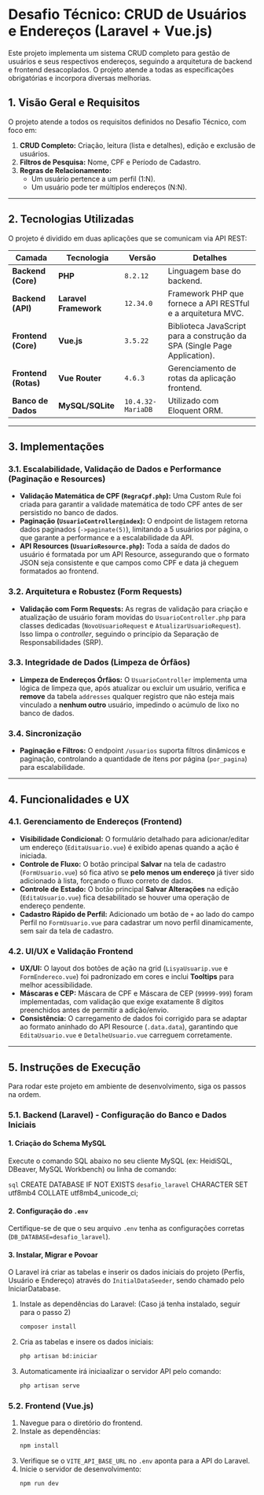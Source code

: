 # Desafio Técnico: CRUD de Usuários e Endereços (Laravel + Vue.js)

Este projeto implementa um sistema CRUD completo para gestão de usuários e seus respectivos endereços, seguindo a arquitetura de backend e frontend desacoplados. O projeto atende a todas as especificações obrigatórias e incorpora diversas melhorias.

## 1. Visão Geral e Requisitos

O projeto atende a todos os requisitos definidos no Desafio Técnico, com foco em:

1.  **CRUD Completo:** Criação, leitura (lista e detalhes), edição e exclusão de usuários.
2.  **Filtros de Pesquisa:** Nome, CPF e Período de Cadastro.
3.  **Regras de Relacionamento:**
    - Um usuário pertence a um perfil (1:N).
    - Um usuário pode ter múltiplos endereços (N:N).

---

## 2. Tecnologias Utilizadas

O projeto é dividido em duas aplicações que se comunicam via API REST:

| Camada               | Tecnologia            | Versão            | Detalhes                                                                  |
| -------------------- | --------------------- | ----------------- | ------------------------------------------------------------------------- |
| **Backend (Core)**   | **PHP**               | `8.2.12`          | Linguagem base do backend.                                                |
| **Backend (API)**    | **Laravel Framework** | `12.34.0`         | Framework PHP que fornece a API RESTful e a arquitetura MVC.              |
| **Frontend (Core)**  | **Vue.js**            | `3.5.22`          | Biblioteca JavaScript para a construção da SPA (Single Page Application). |
| **Frontend (Rotas)** | **Vue Router**        | `4.6.3`           | Gerenciamento de rotas da aplicação frontend.                             |
| **Banco de Dados**   | **MySQL/SQLite**      | `10.4.32-MariaDB` | Utilizado com Eloquent ORM.                                               |

---

## 3. Implementações

### 3.1. Escalabilidade, Validação de Dados e Performance (Paginação e Resources)

- **Validação Matemática de CPF (`RegraCpf.php`):** Uma Custom Rule foi criada para garantir a validade matemática de todo CPF antes de ser persistido no banco de dados.
- **Paginação (`UsuarioController@index`):** O endpoint de listagem retorna dados paginados (`->paginate(5)`), limitando a 5 usuários por página, o que garante a performance e a escalabilidade da API.
- **API Resources (`UsuarioResource.php`):** Toda a saída de dados do usuário é formatada por um API Resource, assegurando que o formato JSON seja consistente e que campos como CPF e data já cheguem formatados ao frontend.

### 3.2. Arquitetura e Robustez (Form Requests)

- **Validação com Form Requests:** As regras de validação para criação e atualização de usuário foram movidas do `UsuarioController.php` para classes dedicadas (`NovoUsuarioRequest` e `AtualizarUsuarioRequest`). Isso limpa o _controller_, seguindo o princípio da Separação de Responsabilidades (SRP).

### 3.3. Integridade de Dados (Limpeza de Órfãos)

- **Limpeza de Endereços Órfãos:** O `UsuarioController` implementa uma lógica de limpeza que, após atualizar ou excluir um usuário, verifica e **remove** da tabela `addresses` qualquer registro que não esteja mais vinculado a **nenhum outro** usuário, impedindo o acúmulo de lixo no banco de dados.

### 3.4. Sincronização

- **Paginação e Filtros:** O endpoint `/usuarios` suporta filtros dinâmicos e paginação, controlando a quantidade de itens por página (`por_pagina`) para escalabilidade.

---

## 4. Funcionalidades e UX

### 4.1. Gerenciamento de Endereços (Frontend)

- **Visibilidade Condicional:** O formulário detalhado para adicionar/editar um endereço (`EditaUsuario.vue`) é exibido apenas quando a ação é iniciada.
- **Controle de Fluxo:** O botão principal **Salvar** na tela de cadastro (`FormUsuario.vue`) só fica ativo se **pelo menos um endereço** já tiver sido adicionado à lista, forçando o fluxo correto de dados.
- **Controle de Estado:** O botão principal **Salvar Alterações** na edição (`EditaUsuario.vue`) fica desabilitado se houver uma operação de endereço pendente.
- **Cadastro Rápido de Perfil:** Adicionado um botão de `+` ao lado do campo Perfil no `FormUsuario.vue` para cadastrar um novo perfil dinamicamente, sem sair da tela de cadastro.

### 4.2. UI/UX e Validação Frontend

- **UX/UI:** O layout dos botões de ação na grid (`LisyaUsuarip.vue` e `FormEndereco.vue`) foi padronizado em cores e inclui **Tooltips** para melhor acessibilidade.
- **Máscaras e CEP:** Máscara de CPF e Máscara de CEP (`99999-999`) foram implementadas, com validação que exige exatamente 8 dígitos preenchidos antes de permitir a adição/envio.
- **Consistência:** O carregamento de dados foi corrigido para se adaptar ao formato aninhado do API Resource (`.data.data`), garantindo que `EditaUsuario.vue` e `DetalheUsuario.vue` carreguem corretamente.

---

## 5. Instruções de Execução

Para rodar este projeto em ambiente de desenvolvimento, siga os passos na ordem.

### 5.1. Backend (Laravel) - Configuração do Banco e Dados Iniciais

#### 1. Criação do Schema MySQL

Execute o comando SQL abaixo no seu cliente MySQL (ex: HeidiSQL, DBeaver, MySQL Workbench) ou linha de comando:

`sql`
CREATE DATABASE IF NOT EXISTS `desafio_laravel` CHARACTER SET utf8mb4 COLLATE utf8mb4_unicode_ci;

#### 2. Configuração do `.env`

Certifique-se de que o seu arquivo `.env` tenha as configurações corretas (`DB_DATABASE=desafio_laravel`).

#### 3. Instalar, Migrar e Povoar

O Laravel irá criar as tabelas e inserir os dados iniciais do projeto (Perfís, Usuário e Endereço) através do `InitialDataSeeder`, sendo chamado pelo IniciarDatabase.

1.  Instale as dependências do Laravel: (Caso já tenha instalado, seguir para o passo 2)
    ```bash
    composer install
    ```
2.  Cria as tabelas e insere os dados iniciais:
    ```bash
    php artisan bd:iniciar
    ```
3.  Automaticamente irá iniciaalizar o servidor API pelo comando:

    ```bash
    php artisan serve

    ```

### 5.2. Frontend (Vue.js)

1.  Navegue para o diretório do frontend.
2.  Instale as dependências:
    ```bash
    npm install
    ```
3.  Verifique se o `VITE_API_BASE_URL` no `.env` aponta para a API do Laravel.
4.  Inicie o servidor de desenvolvimento:
    ```bash
    npm run dev
    ```
